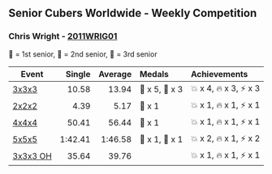 ## Senior Cubers Worldwide - Weekly Competition
### Chris Wright - [2011WRIG01](https://www.worldcubeassociation.org/persons/2011WRIG01)

🥇 = 1st senior, 🥈 = 2nd senior, 🥉 = 3rd senior

| Event | Single | Average | Medals | Achievements|
| -- | --: | --: | :-- | :-- |
| [3x3x3](chris_wright/333.md) | 10.58 | 13.94 | 🥇 x 5, 🥈 x 3 | 💥 x 4, 🔥 x 3, ⚡ x 3 |
| [2x2x2](chris_wright/222.md) | 4.39 | 5.17 | 🥈 x 1 | 💥 x 1, 🔥 x 1, ⚡ x 1 |
| [4x4x4](chris_wright/444.md) | 50.41 | 56.44 | 🥈 x 1 | 💥 x 1, 🔥 x 1, ⚡ x 1 |
| [5x5x5](chris_wright/555.md) | 1:42.41 | 1:46.58 | 🥇 x 1, 🥈 x 1 | 💥 x 2, 🔥 x 1, ⚡ x 2 |
| [3x3x3 OH](chris_wright/333oh.md) | 35.64 | 39.76 |  | 💥 x 1, 🔥 x 1, ⚡ x 1 |

<!-- Global site tag (gtag.js) - Google Analytics -->
<script async src="https://www.googletagmanager.com/gtag/js?id=UA-86348435-3"></script>
<script>window.dataLayer = window.dataLayer || []; function gtag() {dataLayer.push(arguments);} gtag('js', new Date()); gtag('config', 'UA-86348435-3');</script>

